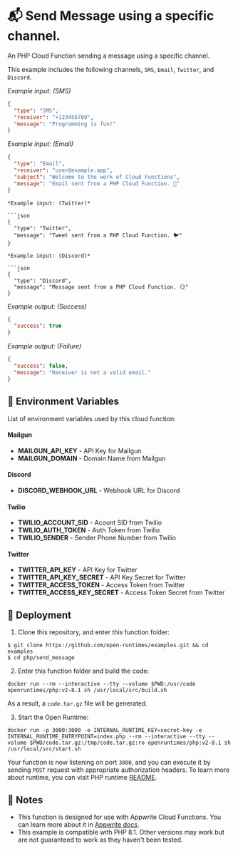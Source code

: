 # 📬 Send Message using a specific channel.

An PHP Cloud Function sending a message using a specific channel.

This example includes the following channels, `SMS`, `Email`, `Twitter`, and `Discord`.

*Example input: (SMS)*

```json
{
  "type": "SMS",
  "receiver": "+123456789",
  "message": "Programming is fun!"
}

```
*Example input: (Email)*

```json
{
  "type": "Email",
  "receiver": "user@example.app",
  "subject": "Welcome to the work of Cloud Functions",
  "message": "Email sent from a PHP Cloud Function. 👀"
}
```

```
*Example input: (Twitter)*

```json
{
  "type": "Twitter",
  "message": "Tweet sent from a PHP Cloud Function. 🐦"
}
```

```
*Example input: (Discord)*

```json
{
  "type": "Discord",
  "message": "Message sent from a PHP Cloud Function. 😏"
}
```

*Example output: (Success)*

```json
{
  "success": true
}
```

*Example output: (Failure)*

```json
{
  "success": false,
  "message": "Receiver is not a valid email."
}
```

## 📝 Environment Variables

List of environment variables used by this cloud function:

#### Mailgun

- **MAILGUN_API_KEY** - API Key for Mailgun 
- **MAILGUN_DOMAIN** - Domain Name from Mailgun

#### Discord

- **DISCORD_WEBHOOK_URL** - Webhook URL for Discord 

#### Twilio

- **TWILIO_ACCOUNT_SID** - Acount SID from Twilio
- **TWILIO_AUTH_TOKEN** - Auth Token from Twilio
- **TWILIO_SENDER** - Sender Phone Number from Twilio

#### Twitter

- **TWITTER_API_KEY** - API Key for Twitter
- **TWITTER_API_KEY_SECRET** - API Key Secret for Twitter
- **TWITTER_ACCESS_TOKEN** - Access Token from Twitter
- **TWITTER_ACCESS_KEY_SECRET** - Access Token Secret from Twitter

## 🚀 Deployment

1. Clone this repository, and enter this function folder:

```
$ git clone https://github.com/open-runtimes/examples.git && cd examples
$ cd php/send_message
```

2. Enter this function folder and build the code:
```
docker run --rm --interactive --tty --volume $PWD:/usr/code openruntimes/php:v2-8.1 sh /usr/local/src/build.sh
```
As a result, a `code.tar.gz` file will be generated.

3. Start the Open Runtime:
```
docker run -p 3000:3000 -e INTERNAL_RUNTIME_KEY=secret-key -e INTERNAL_RUNTIME_ENTRYPOINT=index.php --rm --interactive --tty --volume $PWD/code.tar.gz:/tmp/code.tar.gz:ro openruntimes/php:v2-8.1 sh /usr/local/src/start.sh
```

Your function is now listening on port `3000`, and you can execute it by sending `POST` request with appropriate authorization headers. To learn more about runtime, you can visit PHP runtime [README](https://github.com/open-runtimes/open-runtimes/tree/main/runtimes/php-8.1).

## 📝 Notes
 - This function is designed for use with Appwrite Cloud Functions. You can learn more about it in [Appwrite docs](https://appwrite.io/docs/functions).
 - This example is compatible with PHP 8.1. Other versions may work but are not guaranteed to work as they haven't been tested.
